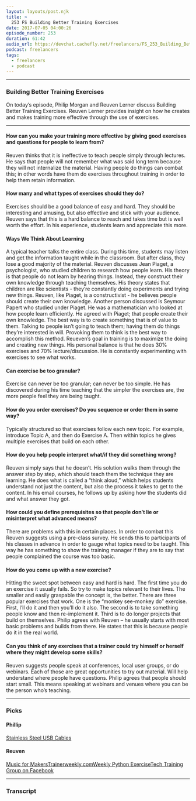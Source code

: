 ```yaml
---
layout: layouts/post.njk
title: >
  253 FS Building Better Training Exercises
date: 2017-07-05 04:00:26
episode_number: 253
duration: 61:42
audio_url: https://devchat.cachefly.net/freelancers/FS_253_Building_Better_Training_Exercises.mp3
podcast: freelancers
tags:
  - freelancers
  - podcast
---
```


---

### Building Better Training Exercises

On today’s episode, Philip Morgan and Reuven Lerner discuss Building Better Training Exercises. Reuven Lerner provides insight on how he creates and makes training more effective through the use of exercises.

---

#### How can you make your training more effective by giving good exercises and questions for people to learn from?

Reuven thinks that it is ineffective to teach people simply through lectures. He says that people will not remember what was said long term because they will not internalize the material. Having people do things can combat this; in other words have them do exercises throughout training in order to help them retain information.

#### How many and what types of exercises should they do?

Exercises should be a good balance of easy and hard. They should be interesting and amusing, but also effective and stick with your audience. Reuven says that this is a hard balance to reach and takes time but is well worth the effort. In his experience, students learn and appreciate this more.

#### Ways We Think About Learning

A typical teacher talks the entire class. During this time, students may listen and get the information taught while in the classroom. But after class, they lose a good majority of the material. Reuven discusses Jean Piaget, a psychologist, who studied children to research how people learn. His theory is that people do not learn by hearing things. Instead, they construct their own knowledge through teaching themselves. His theory states that children are like scientists - they’re constantly doing experiments and trying new things.&nbsp;Reuven, like Piaget, is a constructivist - he believes people should create their own knowledge. Another person discussed is Seymour Papert who studied under Piaget. He was a mathematician who looked at how people learn efficiently. He agreed with Piaget; that people create their own knowledge. The best way is to create something that is of value to them. Talking to people isn’t going to teach them; having them do things they’re interested in will. Provoking them to think is the best way to accomplish this method. Reueven’s goal in training is to maximize the doing and creating new things. His personal balance is that he does 30% exercises and 70% lecture/discussion. He is constantly experimenting with exercises to see what works.

#### Can exercise be too granular?

Exercise can never be too granular; can never be too simple. He has discovered during his time teaching that the simpler the exercises are, the more people feel they are being taught.

#### How do you order exercises? Do you sequence or order them in some way?

Typically structured so that exercises follow each new topic. For example, introduce Topic A, and then do Exercise A. Then within topics he gives multiple exercises that build on each other.

#### How do you help people interpret what/if they did something wrong?

Reuven simply says that he doesn’t. His solution walks them through the answer step by step, which should teach them the technique they are learning. He does what is called a “think aloud,” which helps students understand not just the content, but also the process it takes to get to the content. In his email courses, he follows up by asking how the students did and what answer they got.

#### How could you define prerequisites so that people don’t lie or misinterpret what advanced means?

There are problems with this in certain places. In order to combat this Reuven suggests using a pre-class survey. He sends this to participants of his classes in advance in order to gauge what topics need to be taught. This way he has something to show the training manager if they are to say that people complained the course was too basic.

#### How do you come up with a new exercise?

Hitting the sweet spot between easy and hard is hard. The first time you do an exercise it usually fails.&nbsp;So try to make topics relevant to their lives. The smaller and easily graspable the concept is, the better.&nbsp;There are three popular exercises that work. One is the “monkey see-monkey do” exercise. First, I’ll do it and then you’ll do it also. The second is to take something people know and then re-implement it. Third is to do longer projects that build on themselves. Philip agrees with Reuven – he usually starts with most basic problems and builds from there. He states that this is because people do it in the real world.

#### Can you think of any exercises that a trainer could try himself or herself where they might develop some skills?

Reuven suggests people speak at conferences, local user groups, or do webinars. Each of those are great opportunities to try out material. Will help understand where people have questions. Philip agrees that people should start small. This means speaking at webinars and venues where you can be the person who’s teaching.

---

### Picks

#### Phillip

[Stainless Steel USB Cables](www.amazon.com/Kingwell-Stainless-Charging-Supported-Devices/dp/B01K9JQ30W/ref=sr_1_1?ie=UTF8&qid=1500055508&sr=8-1&keywords=stainless+steel+usb+cable)

#### Reuven

[Music for Makers](https://www.musicformakers.com)[Trainerweekly.com](www.trainerweekly.com)[Weekly Python Exercise](https://WeeklyPythonExercise.com)[Tech Training Group on Facebook](https://facebook.com/groups/techtraining/)

---

### Transcript
